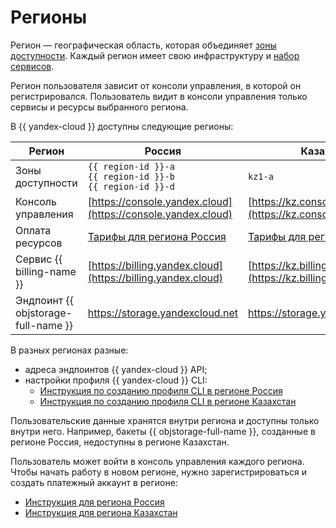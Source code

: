 # Регионы

Регион — географическая область, которая объединяет [зоны доступности](geo-scope.md). Каждый регион имеет свою инфраструктуру и [набор сервисов](services.md).

Регион пользователя зависит от консоли управления, в которой он регистрировался. Пользователь видит в консоли управления только сервисы и ресурсы выбранного региона.

В {{ yandex-cloud }} доступны следующие регионы:

Регион | Россия | Казахстан
--- | --- | ---
Зоны доступности | `{{ region-id }}-a`<br/>`{{ region-id }}-b`<br/>`{{ region-id }}-d` | `kz1-a`
Консоль управления | [https://console.yandex.cloud](https://console.yandex.cloud) | [https://kz.console.yandex.cloud](https://kz.console.yandex.cloud)
Оплата ресурсов | [Тарифы для региона Россия](https://yandex.cloud/ru/prices) | [Тарифы для региона Казахстан](https://yandex.cloud/ru-kz/prices)
Сервис {{ billing-name }} | [https://billing.yandex.cloud](https://billing.yandex.cloud) | [https://kz.billing.yandex.cloud](https://kz.billing.yandex.cloud)
Эндпоинт {{ objstorage-full-name }} | https://storage.yandexcloud.net | https://storage.yandexcloud.kz

В разных регионах разные:

* адреса эндпоинтов {{ yandex-cloud }} API;
* настройки профиля {{ yandex-cloud }} CLI:
    * [Инструкция по созданию профиля CLI в регионе Россия](https://yandex.cloud/ru/docs/cli/operations/profile/profile-create)
    * [Инструкция по созданию профиля CLI в регионе Казахстан](https://yandex.cloud/ru-kz/docs/cli/operations/profile/profile-create)

Пользовательские данные хранятся внутри региона и доступны только внутри него. Например, бакеты {{ objstorage-full-name }}, созданные в регионе Россия, недоступны в регионе Казахстан.

Пользователь может войти в консоль управления каждого региона. Чтобы начать работу в новом регионе, нужно зарегистрироваться и создать платежный аккаунт в регионе:
* [Инструкция для региона Россия](https://yandex.cloud/ru/docs/overview/quickstart)
* [Инструкция для региона Казахстан](https://yandex.cloud/ru-kz/docs/overview/quickstart)

